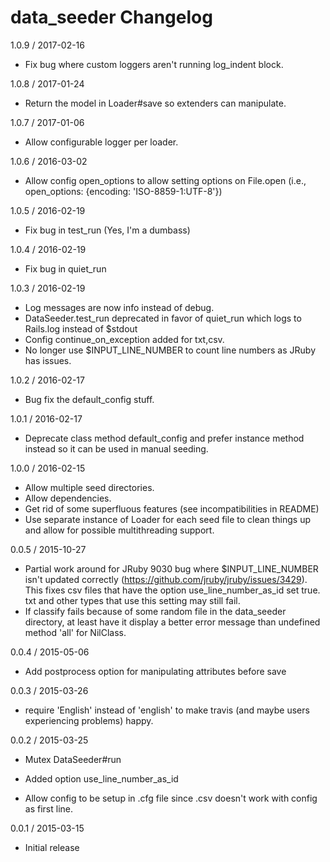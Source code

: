 data_seeder Changelog
=====================

1.0.9 / 2017-02-16
  - Fix bug where custom loggers aren't running log_indent block.

1.0.8 / 2017-01-24
  - Return the model in Loader#save so extenders can manipulate.

1.0.7 / 2017-01-06
  - Allow configurable logger per loader.

1.0.6 / 2016-03-02
  - Allow config open_options to allow setting options on File.open (i.e., open_options: {encoding: 'ISO-8859-1:UTF-8'})

1.0.5 / 2016-02-19
  - Fix bug in test_run (Yes, I'm a dumbass)

1.0.4 / 2016-02-19
  - Fix bug in quiet_run

1.0.3 / 2016-02-19
  - Log messages are now info instead of debug.
  - DataSeeder.test_run deprecated in favor of quiet_run which logs to Rails.log instead of $stdout
  - Config continue_on_exception added for txt,csv.
  - No longer use $INPUT_LINE_NUMBER to count line numbers as JRuby has issues.

1.0.2 / 2016-02-17
  - Bug fix the default_config stuff.

1.0.1 / 2016-02-17
  - Deprecate class method default_config and prefer instance method instead
    so it can be used in manual seeding.

1.0.0 / 2016-02-15

  - Allow multiple seed directories.
  - Allow dependencies.
  - Get rid of some superfluous features (see incompatibilities in README)
  - Use separate instance of Loader for each seed file to clean things up and allow for
    possible multithreading support.

0.0.5 / 2015-10-27

  - Partial work around for JRuby 9030 bug where $INPUT_LINE_NUMBER isn't updated correctly
    (https://github.com/jruby/jruby/issues/3429).  This fixes csv files that have the option
    use_line_number_as_id set true.  txt and other types that use this setting may still fail.
  - If classify fails because of some random file in the data_seeder directory, at least have
    it display a better error message than undefined method 'all' for NilClass.

0.0.4 / 2015-05-06

  - Add postprocess option for manipulating attributes before save

0.0.3 / 2015-03-26

  - require 'English' instead of 'english' to make travis (and maybe users experiencing problems) happy.

0.0.2 / 2015-03-25

  - Mutex DataSeeder#run

  - Added option use_line_number_as_id

  - Allow config to be setup in .cfg file since .csv doesn't work with config as first line.


0.0.1 / 2015-03-15

  - Initial release
